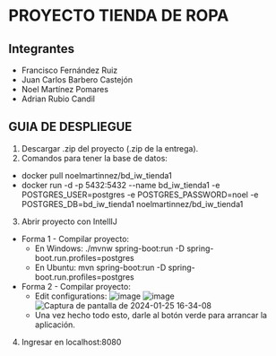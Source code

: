 # PROYECTO TIENDA DE ROPA

## Integrantes
- Francisco Fernández Ruiz
- Juan Carlos Barbero Castejón
- Noel Martínez Pomares
- Adrian Rubio Candil

## GUIA DE DESPLIEGUE
1. Descargar .zip del proyecto (.zip de la entrega).
2. Comandos para tener la base de datos:
-  docker pull noelmartinnez/bd_iw_tienda1
-  docker run -d -p 5432:5432 --name bd_iw_tienda1 -e POSTGRES_USER=postgres -e POSTGRES_PASSWORD=noel -e POSTGRES_DB=bd_iw_tienda1 noelmartinnez/bd_iw_tienda1

3. Abrir proyecto con IntellIJ
* Forma 1 - Compilar proyecto:
     - En Windows: ./mvnw spring-boot:run -D spring-boot.run.profiles=postgres
     - En Ubuntu: mvn spring-boot:run -D spring-boot.run.profiles=postgres
* Forma 2 - Compilar proyecto:
     - Edit configurations:
![image](https://github.com/ffr9/tiendaropa3/assets/78731028/37507abf-0f25-4194-8ebd-89e31530afbd)
![image](https://github.com/ffr9/tiendaropa3/assets/78731028/a6882e44-639e-4b7d-b7e7-b9166a0bdc05)
![Captura de pantalla de 2024-01-25 16-34-08](https://github.com/ffr9/tiendaropa3/assets/78731028/7496fdc6-7a32-4b93-bfba-44a892689b7a)
     - Una vez hecho todo esto, darle al botón verde para arrancar la aplicación.
 
4. Ingresar en localhost:8080
